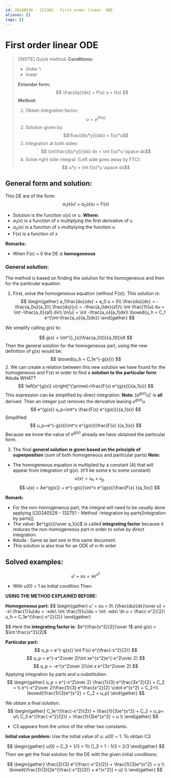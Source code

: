 ```yaml
---
id: 20240528 - 121302 - First order linear  ODE
aliases: []
tags: []
---
```

# First order linear ODE 

> [!NOTE] Quick method: 
> **Conditions:**
> + Order 1
> + linear
>
>**Estandar form:**
>$$
> \frac{dy}{dx} + P(x) y = f(x)
>$$ 
>**Method:**
> 1. Obtain integration factor: $$u = e^{\int P(x)}$$
> 2. Solution given by: $$\frac{d[u*y]}{dx} = f(x)*u$$
> 3. Integration at both sides: $$ \int\frac{d[u*y]}{dx} dx = \int f(x)*u \space dx$$ 
> 4. Solve right side integral: (Left side goes away by FTC): $$ u*y = \int f(x)*u \space dx$$


## General form and solution:

This DE are of the form: 
$$
a_1(x)u' + a_0(x)u = F(x)
$$
+ Solution is the function u(x) or u.
**Where:**
+ $a_1(x)$ is a function of x multiplying the first derivative of u
+ $a_0(x)$ is a function of x multiplying the function u
+ F(x) is a function of x

**Remarks:**
+ When F(x) = 0 the DE is **homogeneous**

### General solution: 
The method is based on finding the solution for the homogeneous and then for the particular equation
1. First, solve the homogeneous equation (without F(x)). This solution is: 
$$
\begin{gather}
a_1\frac{du}{dx} + a_0 u = 0\\
\frac{du}{dx} = -\frac{a_0u}{a_1}\\
\frac{du}{u} = -\frac{a_0dx}{a1}\\
\int \frac{1}{u} du = \int -\frac{a_0}{a1} dx\\
\ln|u| = \int -\frac{a_o}{a_1}dx\\
\boxed{u_h = C_1 e^{\int-\frac{a_o}{a_1}dx}}
\end{gather}
$$


We simplify calling g(x) to:

$$
g(x) = \int^{}_{x}\frac{a_0(t)}{a_1(t)}dt
$$
Then the general solution for the homogeneous part, using the new definition of g(x) would be: 
$$
\boxed{u_h = C_1e^{-g(x)}}
$$
 2. We can create a relation between this new solution we have found for the homogeneous and F(x) in order to find a **solution to the particular form** #duda WHAT?
$$
\left[e^{g(x)} u\right]^{\prime}=\frac{F(x) e^{g(x)}}{a_1(x)}
$$
This expression can be simplified by direct integration: 
**Note:** $[e^{g(x)}u]'$ is **all** derived. Then an integer just removes the derivative leaving $e^{g(x)}u$
$$
e^{g(x)} u_p=\int^x \frac{F(x) e^{g(x)}}{a_1(x)}
$$
Simplified: 
$$
 u_p=e^{-g(x)}\int^x e^{g(x)}\frac{F(x) }{a_1(x)}
$$
Because we know the value of $e^{g(x)}$ already we have obtained the particular form.

 3. The final **general solution is given based on the principle of superposition** (sum of both homogeneous and particular parts)
**Note:**
 + The homogeneous equation is multiplied by a constant (A) that will appear from integration of g(x). (it’ll be some e to some constant) 
$$
u(x) = u_h + u_p
$$
$$
u(x) = Ae^{g(x)} + e^{-g(x)}\int^x e^{g(x)}\frac{F(x) }{a_1(x)}
$$

**Remark:**
+ For the non-homogeneous part, the integral will need to be usually done applying [[20240529 - 132751 - Method -Integration by parts|Integration by parts]]
+ The value: $e^{g(x)}\over a_1(x)$ is called **integrating factor** because it reduces the non-homogeneous part in order to solve by direct integration.
+ #duda : Same as last one in this same document. 
+ This solution is also true for an ODE of n-th order 

## Solved examples: 
$$
u' + xu = xe^{x^2}
$$
+ With u(0) = 1 as Initial condition
Then: 

**USING THE METHOD EXPLAINED BEFORE:**

**Homogeneous part:**
$$
\begin{gather}
u' + xu = 0\\
{\frac{du}{dx}\over u} = -x\\
\frac{1}{u}du = -xdx\\
\int \frac{1}{u}du = \int -xdx\\
\ln u = \frac{-x^2}{2}\\
u_h = C_1e^{\frac{-x^2}{2}}
\end{gather}

$$
Here the **integrating factor is:** $e^{\frac{x^2}{2}}\over 1$ and g(x) = $\int \frac{x^2}{2}$

**Particular part:**
$$
u_p = e^{-g(x)} \int F(x) e^{\frac{-x^2}{2}}
$$
$$
u_p = e^{-x^2\over 2}\int xe^{x^2}e^{-x^2\over 2}
$$
$$
u_p = -e^{x^2\over 2}\int x e^{3x^2\over 2}
$$
Applying integration by parts and u-substitution.
$$
\begin{gather}
u_p = e^{-x^2\over 2} \frac{1}{3} e^\frac{3x^2}{2} + C_2 = \\
e^{-x^2\over 2}\frac{1}{3} e^\frac{x^2}{2} \cdot e^{x^2} + C_2=\\
\boxed{\frac{1}{3}e^{x^2} + C_2 = u_p}
\end{gather}
$$

We obtain a final solution: 
$$
\begin{gather}
C_1e^{\frac{-x^2}{2}} + \frac{1}{3}e^{x^2} + C_2 = u_p= u\\
C_3 e^{\frac{-x^2}{2}} + \frac{1}{3}e^{x^2} = u \\
\end{gather}
$$
+ C3 appears from the union of the other two constants.

**Initial value problem:** 
Use the initial value of u: u(0) = 1. To obtain C3

$$
\begin{gather}
u(0) = C_3 + 1/3 = 1\\
C_3 = 1 - 1/3 = 2/3
\end{gather}
$$
Then we get the final solution for the DE with the given initial conditions: 

$$
\begin{gather}
\frac{2}{3}  e^{\frac{-x^2}{2}} + \frac{1}{3}e^{x^2} = u \\
\boxed{\frac{1}{3}[2e^{\frac{-x^2}{2}} + e^{x^2}] = u} \\
\end{gather}
$$
